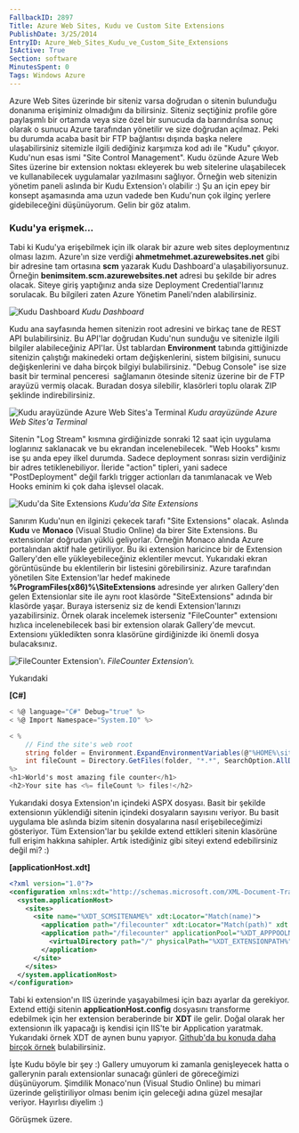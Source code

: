 ```yaml
---
FallbackID: 2897
Title: Azure Web Sites, Kudu ve Custom Site Extensions
PublishDate: 3/25/2014
EntryID: Azure_Web_Sites_Kudu_ve_Custom_Site_Extensions
IsActive: True
Section: software
MinutesSpent: 0
Tags: Windows Azure
---
```

Azure Web Sites üzerinde bir siteniz varsa doğrudan o sitenin bulunduğu
donanıma erişiminiz olmadığını da bilirsiniz. Siteniz seçtiğiniz profile
göre paylaşımlı bir ortamda veya size özel bir sunucuda da barındırılsa
sonuç olarak o sunucu Azure tarafından yönetilir ve size doğrudan
açılmaz. Peki bu durumda acaba basit bir FTP bağlantısı dışında başka
nelere ulaşabilirsiniz sitemizle ilgili dediğiniz karşımıza kod adı ile
"Kudu" çıkıyor. Kudu'nun esas ismi "Site Control Management". Kudu
özünde Azure Web Sites üzerine bir extension noktası ekleyerek bu web
sitelerine ulaşabilecek ve kullanabilecek uygulamalar yazılmasını
sağlıyor. Örneğin web sitenizin yönetim paneli aslında bir Kudu
Extension'ı olabilir :) Şu an için epey bir konsept aşamasında ama uzun
vadede ben Kudu'nun çok ilginç yerlere gidebileceğini düşünüyorum. Gelin
bir göz atalım.

### Kudu'ya erişmek...

Tabi ki Kudu'ya erişebilmek için ilk olarak bir azure web sites
deploymentınız olması lazım. Azure'ın size verdiği
**ahmetmehmet.azurewebsites.net** gibi bir adresine tam ortasına **scm**
yazarak Kudu Dashboard'a ulaşabiliyorsunuz. Örneğin
**benimsitem.scm.azurewebsites.net** adresi bu şekilde bir adres olacak.
Siteye giriş yaptığınız anda size Deployment Credential'larınız
sorulacak. Bu bilgileri zaten Azure Yönetim Paneli'nden alabilirsiniz.

![Kudu Dashboard](http://cdn.daron.yondem.com/assets/2897/kudu.png)
*Kudu Dashboard*

Kudu ana sayfasında hemen sitenizin root adresini ve birkaç tane de REST
API bulabilirsiniz. Bu API'lar doğrudan Kudu'nun sunduğu ve sitenizle
ilgili bilgiler alabileceğiniz API'lar. Üst tablardan **Environment**
tabında gittiğinizde sitenizin çalıştığı makinedeki ortam
değişkenlerini, sistem bilgisini, sunucu değişkenlerini ve daha birçok
bilgiyi bulabilirsiniz. "Debug Console" ise size basit bir terminal
penceresi  sağlamanın ötesinde siteniz üzerine bir de FTP arayüzü vermiş
olacak. Buradan dosya silebilir, klasörleri toplu olarak ZIP şeklinde
indirebilirsiniz.

![Kudu arayüzünde Azure Web Sites'a
Terminal](http://cdn.daron.yondem.com/assets/2897/kudu2.png)
*Kudu arayüzünde Azure Web Sites'a Terminal*

Sitenin "Log Stream" kısmına girdiğinizde sonraki 12 saat için uygulama
loglarınız saklanacak ve bu ekrandan incelenebilecek. "Web Hooks" kısmı
ise şu anda epey ilkel durumda. Sadece deployment sonrası sizin
verdiğiniz bir adres tetiklenebiliyor. İleride "action" tipleri, yani
sadece "PostDeployment" değil farklı trigger actionları da tanımlanacak
ve Web Hooks eminim ki çok daha işlevsel olacak.

![Kudu'da Site
Extensions](http://cdn.daron.yondem.com/assets/2897/kudu3.jpg)
*Kudu'da Site Extensions*

Sanırım Kudu'nun en ilginizi çekecek tarafı "Site Extensions" olacak.
Aslında **Kudu** ve **Monaco** (Visual Studio Online) da birer Site
Extensions. Bu extensionlar doğrudan yüklü geliyorlar. Örneğin Monaco
alında Azure portalından aktif hale getiriliyor. Bu iki extension
haricince bir de Extension Gallery'den elle yükleyebileceğiniz
eklentiler mevcut. Yukarıdaki ekran görüntüsünde bu eklentilerin bir
listesini görebilirsiniz. Azure tarafından yönetilen Site Extension'lar
hedef makinede **%ProgramFiles(x86)%\\SiteExtensions** adresinde yer
alırken Gallery'den gelen Extensionlar site ile aynı root klasörde
"SiteExtensions" adında bir klasörde yaşar. Buraya isterseniz siz de
kendi Extension'larınızı yazabilirsiniz. Örnek olarak incelemek
isterseniz "FileCounter" extensionı hızlıca incelenebilecek basi bir
extension olarak Gallery'de mevcut. Extensionı yükledikten sonra
klasörüne girdiğinizde iki önemli dosya bulacaksınız.

![FileCounter
Extension'ı.](http://cdn.daron.yondem.com/assets/2897/kudu4.png)
*FileCounter Extension'ı.*

Yukarıdaki

**[C\#]**

```cs
< %@ language="C#" Debug="true" %>
< %@ Import Namespace="System.IO" %>

< %
    // Find the site's web root
    string folder = Environment.ExpandEnvironmentVariables(@"%HOME%\site\wwwroot");
    int fileCount = Directory.GetFiles(folder, "*.*", SearchOption.AllDirectories).Length;
%>
<h1>World's most amazing file counter</h1>
<h2>Your site has <%= fileCount %> files!</h2>
```

Yukarıdaki dosya Extension'ın içindeki ASPX dosyası. Basit bir şekilde
extensionın yüklendiği sitenin içindeki dosyaların sayısını veriyor. Bu
basit uygulama ble aslında bizim sitenin dosyalarına nasıl
erişebileceğimizi gösteriyor. Tüm Extension'lar bu şekilde extend
ettikleri sitenin klasörüne full erişim hakkına sahipler. Artık
istediğiniz gibi siteyi extend edebilirsiniz değil mi? :)

**[applicationHost.xdt]**

```xml
<?xml version="1.0"?>
<configuration xmlns:xdt="http://schemas.microsoft.com/XML-Document-Transform">
  <system.applicationHost>
    <sites>
      <site name="%XDT_SCMSITENAME%" xdt:Locator="Match(name)">
        <application path="/filecounter" xdt:Locator="Match(path)" xdt:Transform="Remove" />
        <application path="/filecounter" applicationPool="%XDT_APPPOOLNAME%" xdt:Transform="Insert">
          <virtualDirectory path="/" physicalPath="%XDT_EXTENSIONPATH%" />
        </application>
      </site>
    </sites>
  </system.applicationHost>
</configuration>
```

Tabi ki extension'ın IIS üzerinde yaşayabilmesi için bazı ayarlar da
gerekiyor. Extend ettiği sitenin **applicationHost.config** dosyasını
transforme edebilmek için her extension beraberinde bir **XDT** ile
gelir. Doğal olarak her extensionın ilk yapacağı iş kendisi için IIS'te
bir Application yaratmak. Yukarıdaki örnek XDT de aynen bunu yapıyor.
[Github'da bu konuda daha birçok
örnek](https://github.com/projectkudu/kudu/wiki/Xdt-transform-samples)
bulabilirsiniz.

İşte Kudu böyle bir şey :) Gallery umuyorum ki zamanla genişleyecek
hatta o gallerynin paralı extensionlar sunacağı günleri de göreceğimizi
düşünüyorum. Şimdilik Monaco'nun (Visual Studio Online) bu mimari
üzerinde geliştiriliyor olması benim için geleceği adına güzel mesajlar
veriyor. Hayırlısı diyelim :)

Görüşmek üzere.



